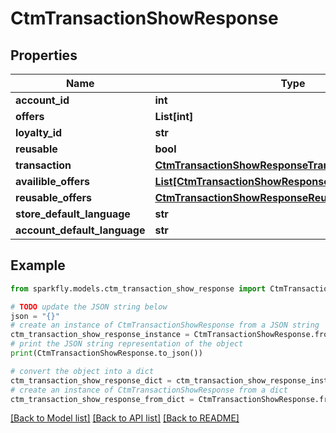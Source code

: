 # CtmTransactionShowResponse


## Properties

Name | Type | Description | Notes
------------ | ------------- | ------------- | -------------
**account_id** | **int** |  | [optional] 
**offers** | **List[int]** |  | [optional] 
**loyalty_id** | **str** |  | [optional] 
**reusable** | **bool** |  | [optional] 
**transaction** | [**CtmTransactionShowResponseTransaction**](CtmTransactionShowResponseTransaction.md) |  | [optional] 
**availible_offers** | [**List[CtmTransactionShowResponseAvailibleOffersInner]**](CtmTransactionShowResponseAvailibleOffersInner.md) |  | [optional] 
**reusable_offers** | [**CtmTransactionShowResponseReusableOffers**](CtmTransactionShowResponseReusableOffers.md) |  | [optional] 
**store_default_language** | **str** |  | [optional] 
**account_default_language** | **str** |  | [optional] 

## Example

```python
from sparkfly.models.ctm_transaction_show_response import CtmTransactionShowResponse

# TODO update the JSON string below
json = "{}"
# create an instance of CtmTransactionShowResponse from a JSON string
ctm_transaction_show_response_instance = CtmTransactionShowResponse.from_json(json)
# print the JSON string representation of the object
print(CtmTransactionShowResponse.to_json())

# convert the object into a dict
ctm_transaction_show_response_dict = ctm_transaction_show_response_instance.to_dict()
# create an instance of CtmTransactionShowResponse from a dict
ctm_transaction_show_response_from_dict = CtmTransactionShowResponse.from_dict(ctm_transaction_show_response_dict)
```
[[Back to Model list]](../README.md#documentation-for-models) [[Back to API list]](../README.md#documentation-for-api-endpoints) [[Back to README]](../README.md)


